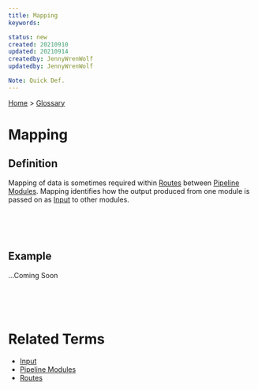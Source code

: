 ```yaml
---
title: Mapping
keywords: 

status: new
created: 20210910
updated: 20210914
createdby: JennyWrenWolf
updatedby: JennyWrenWolf

Note: Quick Def.
---
```

[Home](../Index.md) > [Glossary](./Index.md)

# Mapping
## Definition
Mapping of data is sometimes required within [Routes](./Glossary/Route.md) between [Pipeline Modules](./Glossary/PipelineModule.md).  Mapping identifies how the output produced from one module is passed on as [Input](./Glossary/Input.md) to other modules.

<br>
<br>
<br>

## Example
...Coming Soon

<br>
<br>
<br>

# Related Terms
- [Input](./Glossary/Input.md)
- [Pipeline Modules](./Glossary/PipelineModule.md)
- [Routes](./Glossary/Route.md)